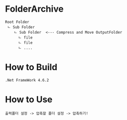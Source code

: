 # FolderArchive
```
Root Folder
 ㄴ Sub Folder
    ㄴ Sub Folder  <--- Compress and Move OutputFolder
      ㄴ file
      ㄴ file
      ㄴ ....
```


# How to Build
```
.Net FrameWork 4.6.2
```

# How to Use
```
출력폴더 설정 -> 압축할 폴더 설정 -> 압축하기!
```
